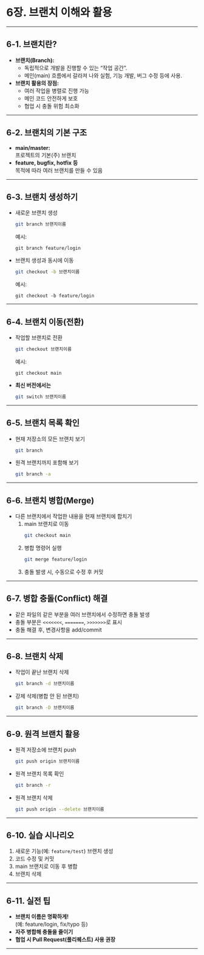 

# 6장. 브랜치 이해와 활용

---

## 6-1. 브랜치란?

- **브랜치(Branch):**  
  - 독립적으로 개발을 진행할 수 있는 “작업 공간”.
  - 메인(main) 흐름에서 갈라져 나와 실험, 기능 개발, 버그 수정 등에 사용.
- **브랜치 활용의 장점:**  
  - 여러 작업을 병렬로 진행 가능
  - 메인 코드 안전하게 보호
  - 협업 시 충돌 위험 최소화

---

## 6-2. 브랜치의 기본 구조

- **main/master:**  
  프로젝트의 기본(주) 브랜치
- **feature, bugfix, hotfix 등**  
  목적에 따라 여러 브랜치를 만들 수 있음

---

## 6-3. 브랜치 생성하기

- 새로운 브랜치 생성  
  ```bash
  git branch 브랜치이름
  ```
  예시:
  ```
  git branch feature/login
  ```
- 브랜치 생성과 동시에 이동  
  ```bash
  git checkout -b 브랜치이름
  ```
  예시:
  ```
  git checkout -b feature/login
  ```

---

## 6-4. 브랜치 이동(전환)

- 작업할 브랜치로 전환  
  ```bash
  git checkout 브랜치이름
  ```
  예시:
  ```
  git checkout main
  ```

- **최신 버전에서는**  
  ```bash
  git switch 브랜치이름
  ```

---

## 6-5. 브랜치 목록 확인

- 현재 저장소의 모든 브랜치 보기  
  ```bash
  git branch
  ```
- 원격 브랜치까지 포함해 보기  
  ```bash
  git branch -a
  ```

---

## 6-6. 브랜치 병합(Merge)

- 다른 브랜치에서 작업한 내용을 현재 브랜치에 합치기
  1. main 브랜치로 이동
      ```bash
      git checkout main
      ```
  2. 병합 명령어 실행
      ```bash
      git merge feature/login
      ```
  3. 충돌 발생 시, 수동으로 수정 후 커밋

---

## 6-7. 병합 충돌(Conflict) 해결

- 같은 파일의 같은 부분을 여러 브랜치에서 수정하면 충돌 발생
- 충돌 부분은 `<<<<<<<`, `=======`, `>>>>>>>`로 표시
- 충돌 해결 후, 변경사항을 add/commit

---

## 6-8. 브랜치 삭제

- 작업이 끝난 브랜치 삭제
  ```bash
  git branch -d 브랜치이름
  ```
- 강제 삭제(병합 안 된 브랜치)
  ```bash
  git branch -D 브랜치이름
  ```

---

## 6-9. 원격 브랜치 활용

- 원격 저장소에 브랜치 push
  ```bash
  git push origin 브랜치이름
  ```
- 원격 브랜치 목록 확인
  ```bash
  git branch -r
  ```
- 원격 브랜치 삭제
  ```bash
  git push origin --delete 브랜치이름
  ```

---

## 6-10. 실습 시나리오

1. 새로운 기능(예: `feature/test`) 브랜치 생성
2. 코드 수정 및 커밋
3. main 브랜치로 이동 후 병합
4. 브랜치 삭제

---

## 6-11. 실전 팁

- **브랜치 이름은 명확하게!**  
  (예: feature/login, fix/typo 등)
- **자주 병합해 충돌을 줄이기**
- **협업 시 Pull Request(풀리퀘스트) 사용 권장**

---
